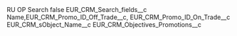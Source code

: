 <?xml version="1.0" encoding="UTF-8"?>
<CustomMetadata xmlns="http://soap.sforce.com/2006/04/metadata" xmlns:xsi="http://www.w3.org/2001/XMLSchema-instance" xmlns:xsd="http://www.w3.org/2001/XMLSchema">
    <label>RU OP Search</label>
    <protected>false</protected>
    <values>
        <field>EUR_CRM_Search_fields__c</field>
        <value xsi:type="xsd:string">Name,EUR_CRM_Promo_ID_Off_Trade__c, EUR_CRM_Promo_ID_On_Trade__c</value>
    </values>
    <values>
        <field>EUR_CRM_sObject_Name__c</field>
        <value xsi:type="xsd:string">EUR_CRM_Objectives_Promotions__c</value>
    </values>
</CustomMetadata>

